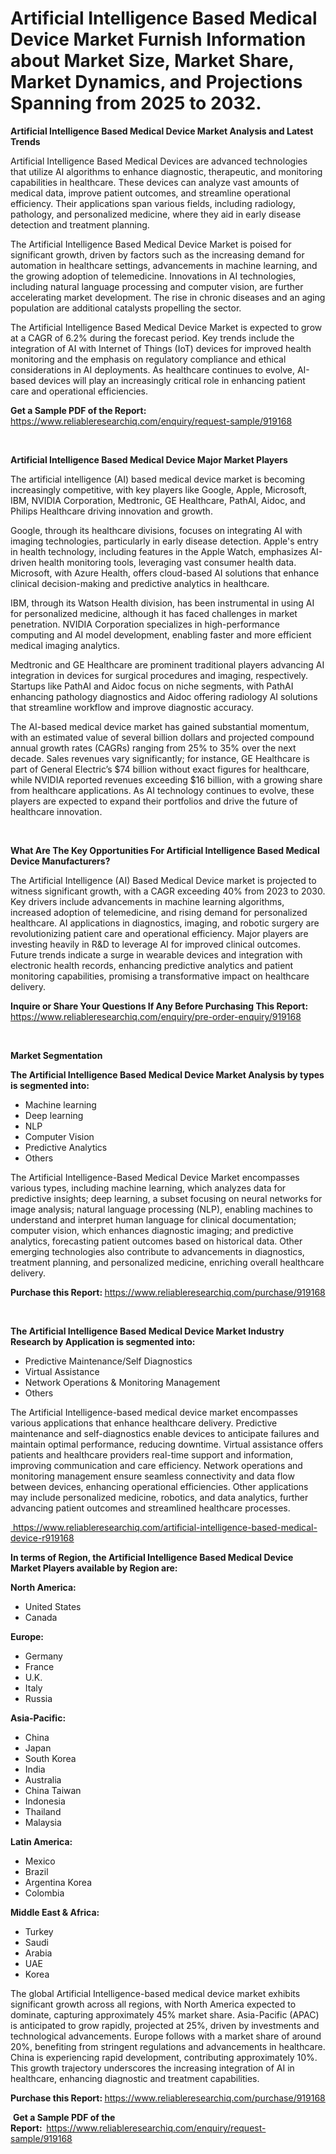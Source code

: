 <p><h1>Artificial Intelligence Based Medical Device Market Furnish Information about Market Size, Market Share, Market Dynamics, and Projections Spanning from 2025 to 2032.</h1></p><p><strong>Artificial Intelligence Based Medical Device Market Analysis and Latest Trends</strong></p>
<p><p>Artificial Intelligence Based Medical Devices are advanced technologies that utilize AI algorithms to enhance diagnostic, therapeutic, and monitoring capabilities in healthcare. These devices can analyze vast amounts of medical data, improve patient outcomes, and streamline operational efficiency. Their applications span various fields, including radiology, pathology, and personalized medicine, where they aid in early disease detection and treatment planning.</p><p>The Artificial Intelligence Based Medical Device Market is poised for significant growth, driven by factors such as the increasing demand for automation in healthcare settings, advancements in machine learning, and the growing adoption of telemedicine. Innovations in AI technologies, including natural language processing and computer vision, are further accelerating market development. The rise in chronic diseases and an aging population are additional catalysts propelling the sector.</p><p>The Artificial Intelligence Based Medical Device Market is expected to grow at a CAGR of 6.2% during the forecast period. Key trends include the integration of AI with Internet of Things (IoT) devices for improved health monitoring and the emphasis on regulatory compliance and ethical considerations in AI deployments. As healthcare continues to evolve, AI-based devices will play an increasingly critical role in enhancing patient care and operational efficiencies.</p></p>
<p><strong>Get a Sample PDF of the Report:&nbsp;</strong> <a href="https://www.reliableresearchiq.com/enquiry/request-sample/919168?utm_campaign=3708&utm_medium=2&utm_source=Github&utm_content=ia&utm_term=18042025&utm_id=artificial-intelligence-based-medical-device">https://www.reliableresearchiq.com/enquiry/request-sample/919168</a></p>
<p>&nbsp;</p>
<p><strong>Artificial Intelligence Based Medical Device Major Market Players</strong></p>
<p><p>The artificial intelligence (AI) based medical device market is becoming increasingly competitive, with key players like Google, Apple, Microsoft, IBM, NVIDIA Corporation, Medtronic, GE Healthcare, PathAI, Aidoc, and Philips Healthcare driving innovation and growth. </p><p>Google, through its healthcare divisions, focuses on integrating AI with imaging technologies, particularly in early disease detection. Apple's entry in health technology, including features in the Apple Watch, emphasizes AI-driven health monitoring tools, leveraging vast consumer health data. Microsoft, with Azure Health, offers cloud-based AI solutions that enhance clinical decision-making and predictive analytics in healthcare.</p><p>IBM, through its Watson Health division, has been instrumental in using AI for personalized medicine, although it has faced challenges in market penetration. NVIDIA Corporation specializes in high-performance computing and AI model development, enabling faster and more efficient medical imaging analytics.</p><p>Medtronic and GE Healthcare are prominent traditional players advancing AI integration in devices for surgical procedures and imaging, respectively. Startups like PathAI and Aidoc focus on niche segments, with PathAI enhancing pathology diagnostics and Aidoc offering radiology AI solutions that streamline workflow and improve diagnostic accuracy.</p><p>The AI-based medical device market has gained substantial momentum, with an estimated value of several billion dollars and projected compound annual growth rates (CAGRs) ranging from 25% to 35% over the next decade. Sales revenues vary significantly; for instance, GE Healthcare is part of General Electric’s $74 billion without exact figures for healthcare, while NVIDIA reported revenues exceeding $16 billion, with a growing share from healthcare applications. As AI technology continues to evolve, these players are expected to expand their portfolios and drive the future of healthcare innovation.</p></p>
<p>&nbsp;</p>
<p><strong>What Are The Key Opportunities For Artificial Intelligence Based Medical Device Manufacturers?</strong></p>
<p><p>The Artificial Intelligence (AI) Based Medical Device market is projected to witness significant growth, with a CAGR exceeding 40% from 2023 to 2030. Key drivers include advancements in machine learning algorithms, increased adoption of telemedicine, and rising demand for personalized healthcare. AI applications in diagnostics, imaging, and robotic surgery are revolutionizing patient care and operational efficiency. Major players are investing heavily in R&D to leverage AI for improved clinical outcomes. Future trends indicate a surge in wearable devices and integration with electronic health records, enhancing predictive analytics and patient monitoring capabilities, promising a transformative impact on healthcare delivery.</p></p>
<p><strong>Inquire or Share Your Questions If Any Before Purchasing This Report:</strong> <a href="https://www.reliableresearchiq.com/enquiry/pre-order-enquiry/919168?utm_campaign=3708&utm_medium=2&utm_source=Github&utm_content=ia&utm_term=18042025&utm_id=artificial-intelligence-based-medical-device">https://www.reliableresearchiq.com/enquiry/pre-order-enquiry/919168</a></p>
<p>&nbsp;</p>
<p><strong>Market Segmentation</strong></p>
<p><strong>The Artificial Intelligence Based Medical Device Market Analysis by types is segmented into:</strong></p>
<p><ul><li>Machine learning</li><li>Deep learning</li><li>NLP</li><li>Computer Vision</li><li>Predictive Analytics</li><li>Others</li></ul></p>
<p><p>The Artificial Intelligence-Based Medical Device Market encompasses various types, including machine learning, which analyzes data for predictive insights; deep learning, a subset focusing on neural networks for image analysis; natural language processing (NLP), enabling machines to understand and interpret human language for clinical documentation; computer vision, which enhances diagnostic imaging; and predictive analytics, forecasting patient outcomes based on historical data. Other emerging technologies also contribute to advancements in diagnostics, treatment planning, and personalized medicine, enriching overall healthcare delivery.</p></p>
<p><strong>Purchase this Report:&nbsp;</strong><a href="https://www.reliableresearchiq.com/purchase/919168?utm_campaign=3708&utm_medium=2&utm_source=Github&utm_content=ia&utm_term=18042025&utm_id=artificial-intelligence-based-medical-device">https://www.reliableresearchiq.com/purchase/919168</a></p>
<p>&nbsp;</p>
<p><strong>The Artificial Intelligence Based Medical Device Market Industry Research by Application is segmented into:</strong></p>
<p><ul><li>Predictive Maintenance/Self Diagnostics</li><li>Virtual Assistance</li><li>Network Operations & Monitoring Management</li><li>Others</li></ul></p>
<p><p>The Artificial Intelligence-based medical device market encompasses various applications that enhance healthcare delivery. Predictive maintenance and self-diagnostics enable devices to anticipate failures and maintain optimal performance, reducing downtime. Virtual assistance offers patients and healthcare providers real-time support and information, improving communication and care efficiency. Network operations and monitoring management ensure seamless connectivity and data flow between devices, enhancing operational efficiencies. Other applications may include personalized medicine, robotics, and data analytics, further advancing patient outcomes and streamlined healthcare processes.</p></p>
<p><a href="https://www.reliableresearchiq.com/artificial-intelligence-based-medical-device-r919168?utm_campaign=3708&utm_medium=2&utm_source=Github&utm_content=ia&utm_term=18042025&utm_id=artificial-intelligence-based-medical-device">&nbsp;https://www.reliableresearchiq.com/artificial-intelligence-based-medical-device-r919168</a></p>
<p><strong>In terms of Region, the Artificial Intelligence Based Medical Device Market Players available by Region are:</strong></p>
<p>
    <p> <strong> North America: </strong>
        <ul>
            <li>United States</li>
            <li>Canada</li>
        </ul>
        </p> 
    <p> <strong> Europe: </strong>
        <ul>
            <li>Germany</li>
            <li>France</li>
            <li>U.K.</li>
            <li>Italy</li>
            <li>Russia</li>
        </ul>
        </p> 
    <p> <strong> Asia-Pacific: </strong>
        <ul>
            <li>China</li>
            <li>Japan</li>
            <li>South Korea</li>
            <li>India</li>
            <li>Australia</li>
            <li>China Taiwan</li>
            <li>Indonesia</li>
            <li>Thailand</li>
            <li>Malaysia</li>
        </ul>
        </p> 
    <p> <strong> Latin America: </strong>
        <ul>
            <li>Mexico</li>
            <li>Brazil</li>
            <li>Argentina Korea</li>
            <li>Colombia</li>
        </ul>
        </p> 
    <p> <strong> Middle East & Africa: </strong>
        <ul>
            <li>Turkey</li>
            <li>Saudi</li>
            <li>Arabia</li>
            <li>UAE</li>
            <li>Korea</li>
        </ul>
    </p>
    </p>
<p><p>The global Artificial Intelligence-based medical device market exhibits significant growth across all regions, with North America expected to dominate, capturing approximately 45% market share. Asia-Pacific (APAC) is anticipated to grow rapidly, projected at 25%, driven by investments and technological advancements. Europe follows with a market share of around 20%, benefiting from stringent regulations and advancements in healthcare. China is experiencing rapid development, contributing approximately 10%. This growth trajectory underscores the increasing integration of AI in healthcare, enhancing diagnostic and treatment capabilities.</p></p>
<p><strong>Purchase this Report: </strong><a href="https://www.reliableresearchiq.com/purchase/919168?utm_campaign=3708&utm_medium=2&utm_source=Github&utm_content=ia&utm_term=18042025&utm_id=artificial-intelligence-based-medical-device">https://www.reliableresearchiq.com/purchase/919168</a></p>
<p>&nbsp;<strong>Get a Sample PDF of the Report:&nbsp;&nbsp;</strong><a href="https://www.reliableresearchiq.com/enquiry/request-sample/919168?utm_campaign=3708&utm_medium=2&utm_source=Github&utm_content=ia&utm_term=18042025&utm_id=artificial-intelligence-based-medical-device">https://www.reliableresearchiq.com/enquiry/request-sample/919168</a></p>
<p><strong></strong></p>
<p><p></p><p></p><p></p></p>